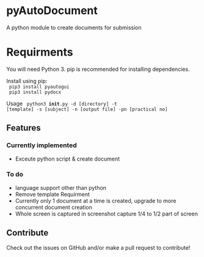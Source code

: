 # pyAutoDocument

A python module to create documents for submission

# Requirments
You will need Python 3. pip is recommended for installing dependencies.

Install using pip:
</br>
    <code>
        pip3 install pyautogui
    </code>
</br>
    <code>
        pip3 install pydocx
    </code>
</br>

Usage
<code> python3 __init__.py -d [directory] -t [template] -s [subject] -n [output file] -pn [practical no] </code>

## Features
### Currently implemented
* Exceute python script & create document 

### To do
* language support other than python 
* Remove template Requirment
* Currently only 1 document at a time is created, upgrade to more concurrent document creation
* Whole screen is captured in screenshot capture 1/4 to 1/2 part of screen

## Contribute

Check out the issues on GitHub and/or make a pull request to contribute!
